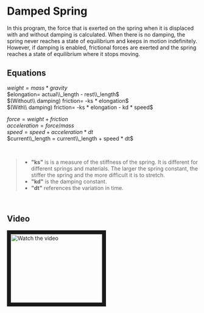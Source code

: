 # Damped Spring

In this program, the force that is exerted on the spring when it is displaced with and without damping is calculated. When there is no damping, the spring never reaches a state of equilibrium and keeps in motion indefinitely. However, if damping is enabled, frictional forces are exerted and the spring reaches a state of equilibrium where it stops moving.

## Equations

$weight= mass * gravity$<br>
$elongation= actual\\_length - rest\\_length$<br>
$(Without\\ damping) friction= -ks * elongation$<br>
$(With\\ damping) friction= -ks * elongation - kd * speed$<br>

$force= weight + friction$<br>
$acceleration= force / mass$<br>
$speed= speed + acceleration * dt$<br>
$current\\_length = current\\_length + speed * dt$<br>

<br>

> - **"ks"** is is a measure of the stiffness of the spring. It is different for different springs and materials. The larger the spring constant, the stiffer the spring and the more difficult it is to stretch. <br> 
> - **"kd"** is the damping constant.
> - **"dt"** references the variation in time.

<br>

## Video

<a href="http://www.youtube.com/watch?feature=player_embedded&v=7a0t_Z0XmlA" target="_blank">
 <img src="http://img.youtube.com/vi/7a0t_Z0XmlA/mqdefault.jpg" alt="Watch the video" width="240" height="180" border="10" />
</a>

